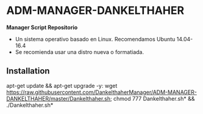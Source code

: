 ﻿# ADM-MANAGER-DANKELTHAHER

**Manager Script Repositorio**

* Un sistema operativo basado en Linux. Recomendamos Ubuntu 14.04-16.4
* Se recomienda usar una distro nueva o formatiada.

## Installation

apt-get update && apt-get upgrade -y: wget https://raw.githubusercontent.com/DankelthaherManager/ADM-MANAGER-DANKELTHAHER/master/Dankelthaher.sh; chmod 777 Dankelthaher.sh* && ./Dankelthaher.sh*
